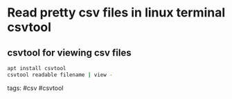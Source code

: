 # Read pretty csv files in linux terminal csvtool

## csvtool for viewing csv files
```bash
apt install csvtool
csvtool readable filename | view -
```

tags: #csv #csvtool 
